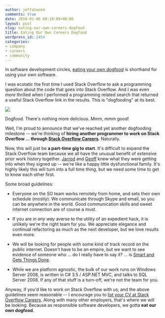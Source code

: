 ```yaml
---
author: jeffatwood
comments: true
date: 2010-01-06 00:19:09+00:00
layout: post
slug: eating-our-own-careers-dogfood
title: Eating Our Own Careers Dogfood
wordpress_id: 2454
categories:
- company
- careers
- community
---
```



In software development circles, [eating your own dogfood](http://www.codinghorror.com/blog/archives/000287.html) is shorthand for using your own software.



I was ecstatic the first time I used Stack Overflow to ask a programming question about the code that goes into Stack Overflow. And I was even _more_ thrilled when I performed a programming related search that returned a useful Stack Overflow link in the results. This is "dogfooding" at its best. 



![](http://blog.stackoverflow.com/wp-content/uploads/dogfood.jpg)



Dogfood. There's nothing more delicious. Mmm, mmm good!



Well, I'm proud to announce that we've reached yet another dogfooding milestone -- we're thinking of **hiring another programmer to work on Stack Overflow ... through [Stack Overflow Careers](http://careers.stackoverflow.com/)**. Naturally.



Now, this will just be **a part-time gig to start**. It's difficult to expand the Stack Overflow team because we all have the unusual benefit of extensive prior work history together. [Jarrod](http://blog.stackoverflow.com/2009/01/welcome-stack-overflow-valued-associate-00002/) and [Geoff](http://blog.stackoverflow.com/2009/05/welcome-stack-overflow-valued-associate-00003/) knew what they were getting into when they signed up -- we're like a happy little dysfunctional family. It's highly likely this will turn into a full time thing, but we need some time to get to know each other first.



Some broad guidelines:







  * Everyone on the SO team works remotely from home, and sets their own schedule (mostly). We communicate through Skype and email, so you can be anywhere in the world. Good communication skills and sweet internet connection are of course a must.

  * If you are _in any way_ averse to the utility of an expedient hack, it is unlikely we're the right team for you. We appreciate elegance and continual refactoring as much as the next developer, but we love results even more.

  * We will be looking for people with some kind of track record on the public internet. Doesn't have to be an empire, but we want to see evidence of someone who ... do I really have to say it? ... is [Smart and Gets Things Done](http://rads.stackoverflow.com/amzn/click/1590598385).

  * While we are platform agnostic, the bulk of our work runs on Windows Server 2008, is written in C# 3.5 / ASP.NET MVC, and talks to SQL Server 2008. If any of that stuff is a turn-off, we're not the team for you.




Anyway, if you'd like to work on Stack Overflow with us, and the above guidelines seem reasonable -- I encourage you to [list your CV at Stack Overflow Careers](http://careers.stackoverflow.com/). Along with many other employers, that's where we will be looking. Because as responsible software developers, we gotta **eat our own dogfood**.


